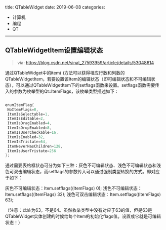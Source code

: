title: QTableWidget
date: 2019-06-08
categories:
- 计算机
- 编程
- QT






---

## QTableWidgetItem设置编辑状态

> via: https://blog.csdn.net/sinat_27593959/article/details/53048614

通过QTableWidget中的item( )方法可以获得相应行数和列数的QTableWidgetItem，若要设置该Item的编辑状态（即可编辑状态和不可编辑状态），可以通过QTableWidgetItem下的setflags函数来设置。setflags函数需要传入的参数为枚举型的Qt::ItemFlags，该枚举类型描述如下： 

```c

enumItemFlag{
 NoItemFlags=0,
 ItemIsSelectable=1,
 ItemIsEditable=2,
 ItemIsDragEnabled=4,
 ItemIsDropEnabled=8,
 ItemIsUserCheckable=16,
 ItemIsEnabled=32,
 ItemIsTristate=64,
 ItemNeverHasChildren=128,
 ItemIsUserTristate=256
}; 
```

通过需要表格框状态可分为如下三种：灰色不可编辑状态、浅色不可编辑状态和浅色可双击编辑状态，而setflags的参数传入可以通过强制类型转换的方式。即对应于如下：

灰色不可编辑状态：Item.setflags((ItemFlags) 0); 
浅色不可编辑状态：Item.setflags((ItemFlags) 32); 
浅色可双击编辑状态：Item.setflags((ItemFlags) 63);

（注意：此处为63，不是64。虽然枚举类型中没有对应于63的值，但是63是QTableWidget实体创建的时候给每个Item的初始化flags值。设置成它就是可编辑状态！）
